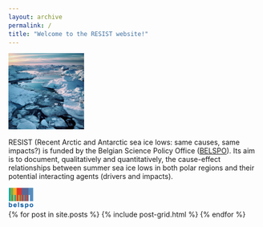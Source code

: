 ```yaml
---
layout: archive
permalink: /
title: "Welcome to the RESIST website!"
---
```



<img src="/images/seaice.png" height="30%" width="30%"> 

RESIST (Recent Arctic and Antarctic sea ice lows: same causes, same impacts?) is funded by the Belgian Science Policy Office ([BELSPO](https://www.belspo.be/belspo/index_en.stm)). Its aim is to document, qualitatively and quantitatively, the cause-effect relationships between summer sea ice lows in both polar regions and their potential interacting agents (drivers and impacts).

<img src="/images/BELSPO_logo.jpg" height="10%" width="10%"> 

<div class="tiles">
{% for post in site.posts %}
	{% include post-grid.html %}
{% endfor %}
</div><!-- /.tiles -->
